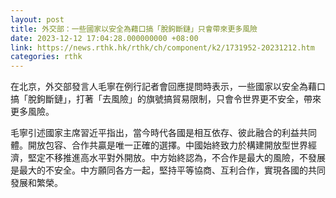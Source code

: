```yaml
---
layout: post
title: 外交部：一些國家以安全為藉口搞「脫鉤斷鏈」只會帶來更多風險
date: 2023-12-12 17:04:28.000000000 +08:00
link: https://news.rthk.hk/rthk/ch/component/k2/1731952-20231212.htm
categories: rthk
---
```


在北京，外交部發言人毛寧在例行記者會回應提問時表示，一些國家以安全為藉口搞「脫鉤斷鏈」，打著「去風險」的旗號搞貿易限制，只會令世界更不安全，帶來更多風險。

毛寧引述國家主席習近平指出，當今時代各國是相互依存、彼此融合的利益共同體。開放包容、合作共贏是唯一正確的選擇。中國始終致力於構建開放型世界經濟，堅定不移推進高水平對外開放。中方始終認為，不合作是最大的風險，不發展是最大的不安全。中方願同各方一起，堅持平等協商、互利合作，實現各國的共同發展和繁榮。
